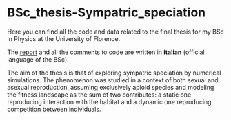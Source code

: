 # BSc_thesis-Sympatric_speciation


Here you can find all the code and data related to the final thesis for my BSc in Physics at the University of Florence.

The [report][link1] and all the comments to code are written in **italian** (official language of the BSc).

The aim of the thesis is that of exploring sympatric speciation by numerical simulations. The phenomenon was studied in a context of
both sexual and asexual reproduction, assuming exclusively aploid species and modeling the fitness landscape as the sum of two contributes:
a static one reproducing interaction with the habitat and a dynamic one reproducing competition between individuals.


[link1]: https://github.com/TommasoTarchi/BSc_thesis-Sympatric_speciation/blob/main/Thesis.pdf
